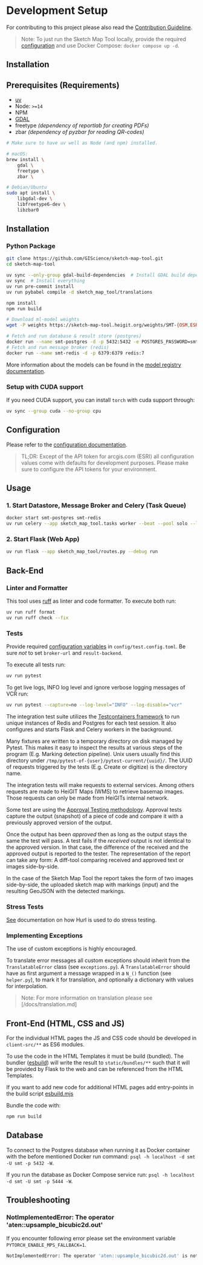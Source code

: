 # Development Setup

For contributing to this project please also read the [Contribution Guideline](/CONTRIBUTING.md).

> Note: To just run the Sketch Map Tool locally, provide the required [configuration](/docs/configuration.md)
> and use Docker Compose: `docker compose up -d`.

## Installation

## Prerequisites (Requirements)

- [uv](https://docs.astral.sh/uv/getting-started/installation/)
- Node: `>=14`
- NPM
- [GDAL](https://gdal.org/en/stable/index.html)
- freetype *(dependency of reportlab for creating PDFs)*
- zbar *(dependency of pyzbar for reading QR-codes)*

```bash
# Make sure to have uv well as Node (and npm) installed.

# macOS:
brew install \
    gdal \
    freetype \
    zbar \

# Debian/Ubuntu
sudo apt install \
    libgdal-dev \
    libfreetype6-dev \
    libzbar0
```

## Installation

### Python Package

```bash
git clone https://github.com/GIScience/sketch-map-tool.git
cd sketch-map-tool

uv sync --only-group gdal-build-dependencies  # Install GDAL build dependencies
uv sync  # Install everything
uv run pre-commit install
uv run pybabel compile -d sketch_map_tool/translations

npm install
npm run build

# Download ml-model weights
wget -P weights https://sketch-map-tool.heigit.org/weights/SMT-{OSM,ESRI,CLS}.pt

# Fetch and run database & result store (postgres)
docker run --name smt-postgres -d -p 5432:5432 -e POSTGRES_PASSWORD=smt -e POSTGRES_USER=smt postgres:15
# Fetch and run message broker (redis)
docker run --name smt-redis -d -p 6379:6379 redis:7
```

More information about the models can be found in the [model registry documentation](/docs/model_registry.md).

### Setup with CUDA support

If you need CUDA support, you can install `torch` with cuda support through:
```bash
uv sync --group cuda --no-group cpu
```


## Configuration

Please refer to the [configuration documentation](/docs/configuration.md).

> TL;DR: Except of the API token for arcgis.com (ESRI) all
> configuration values come with defaults for development purposes. Please make
> sure to configure the API tokens for your environment.


## Usage

### 1. Start Datastore, Message Broker and Celery (Task Queue)

```bash
docker start smt-postgres smt-redis
uv run celery --app sketch_map_tool.tasks worker --beat --pool solo --loglevel=INFO
```

### 2. Start Flask (Web App)

```bash
uv run flask --app sketch_map_tool/routes.py --debug run
```

## Back-End

### Linter and Formatter

This tool uses [ruff](https://docs.astral.sh/ruff/) as linter and code formatter. To execute both run:

```bash
uv run ruff format
uv run ruff check --fix
```

### Tests

Provide required [configuration variables](/docs/configuration.md#required-configuration) in `config/test.config.toml`. Be sure *not* to set `broker-url` and `result-backend`.

To execute all tests run:
```bash
uv run pytest
```

To get live logs, INFO log level and ignore verbose logging messages of VCR run:
```bash
uv run pytest --capture=no --log-level="INFO" --log-disable="vcr"
```

The integration test suite utilizes the [Testcontainers framework](https://testcontainers.com/) 
to run unique instances of Redis and Postgres for each test session. It also
configures and starts Flask and Celery workers in the background.

Many fixtures are written to a temporary directory on disk managed by Pytest.
This makes it easy to inspect the results at various steps of the program (E.g.
Marking detection pipeline). Unix users usually find this directory under
`/tmp/pytest-of-{user}/pytest-current/{uuid}/`. The UUID of requests triggered
by the tests (E.g. Create or digitize) is the directory name.

The integration tests will make requests to external services. Among others
requests are made to HeiGIT Maps (WMS) to retrieve basemap images. Those
requests can only be made from HeiGITs internal network.

Some test are using the [Approval Testing methodology](https://approvaltests.com/).
Approval tests capture the output (snapshot) of a piece of code and compare it
with a previously approved version of the output.

Once the output has been *approved* then as long as the output stays the same
the test will pass. A test fails if the *received* output is not identical to
the approved version. In that case, the difference of the received and the
approved output is reported to the tester. The representation of the report can
take any form: A diff-tool comparing received and approved text or images side-by-side.

In the case of the Sketch Map Tool the report takes the form of two images
side-by-side, the uploaded sketch map with markings (input) and the resulting
GeoJSON with the detected markings.

### Stress Tests

[See](/tests/stress/README.md) documentation on how Hurl is used to do stress testing.


### Implementing Exceptions

The use of custom exceptions is highly encouraged.

To translate error messages all custom exceptions should inherit from the `TranslatableError` class (see `exceptions.py`).
A `TranslatableError` should have as first argument a message wrapped in a `N_()` function (see `helper.py`), to mark it for translation, and optionally a dictionary with values for interpolation.

> Note: For more information on translation please see [/docs/translation.md]

## Front-End (HTML, CSS and JS)

For the individual HTML pages the JS and CSS code should be developed in `client-src/**` as 
ES6 modules.

To use the code in the HTML Templates it must be build (bundled). The bundler 
([esbuild](https://esbuild.github.io/)) will write the result to `static/bundles/**` 
such that it will be provided by Flask to the web and can be referenced from the HTML Templates.

If you want to add new code for additional HTML pages add entry-points in the build script 
[esbuild.mjs](../esbuild.mjs)

Bundle the code with:
```bash
npm run build
```

## Database

To connect to the Postgres database when running it as Docker container with the before mentioned Docker run command:
`psql -h localhost -d smt -U smt -p 5432 -W`.

If you run the database as Docker Compose service run:
`psql -h localhost -d smt -U smt -p 5444 -W`.

## Troubleshooting

### NotImplementedError: The operator 'aten::upsample_bicubic2d.out'

If you encounter following error please set the environment variable
`PYTORCH_ENABLE_MPS_FALLBACK=1`.

```bash
NotImplementedError: The operator 'aten::upsample_bicubic2d.out' is not currently implemented for the MPS device. If you want this op to be added in priority during the prototype phase of this feature, please comment on https://github.com/pytorch/pytorch/issues/77764. As a temporary fix, you can set the environment variable `PYTORCH_ENABLE_MPS_FALLBACK=1` to use the CPU as a fallback for this op. WARNING: this will be slower than running natively on MPS.
```

